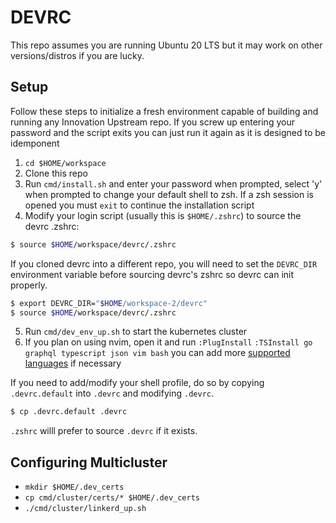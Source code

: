 # DEVRC

This repo assumes you are running Ubuntu 20 LTS but it may work on other versions/distros
if you are lucky.

## Setup

Follow these steps to initialize a fresh environment capable of building and running any Innovation
Upstream repo.  If you screw up entering your password and the script exits you can just run it
again as it is designed to be idemponent

1. `cd $HOME/workspace`
2. Clone this repo
3. Run `cmd/install.sh` and enter your password when prompted, select 'y' when prompted to change
your default shell to zsh. If a zsh session is opened you must `exit` to continue the installation
script
4. Modify your login script (usually this is `$HOME/.zshrc`) to source the devrc .zshrc:

```sh
$ source $HOME/workspace/devrc/.zshrc
```

If you cloned devrc into a different repo, you will need to set the `DEVRC_DIR` environment variable before sourcing devrc's zshrc so devrc can init properly.

```sh
$ export DEVRC_DIR="$HOME/workspace-2/devrc"
$ source $HOME/workspace/devrc/.zshrc
```

5. Run `cmd/dev_env_up.sh` to start the kubernetes cluster
6. If you plan on using nvim, open it and run 
  `:PlugInstall`
  `:TSInstall go graphql typescript json vim bash` you can add more
  [supported languages](https://github.com/nvim-treesitter/nvim-treesitter#supported-languages) if
  necessary

If you need to add/modify your shell profile, do so by copying `.devrc.default` into `.devrc` and modifying `.devrc`.

```sh
$ cp .devrc.default .devrc
```

`.zshrc` willl prefer to source `.devrc` if it exists.


## Configuring Multicluster

- `mkdir $HOME/.dev_certs`
- `cp cmd/cluster/certs/* $HOME/.dev_certs`
- `./cmd/cluster/linkerd_up.sh`
